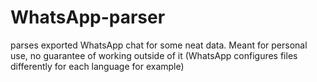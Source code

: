 # WhatsApp-parser
parses exported WhatsApp chat for some neat data. Meant for personal use, no guarantee of working outside of it (WhatsApp configures files differently for each language for example)
